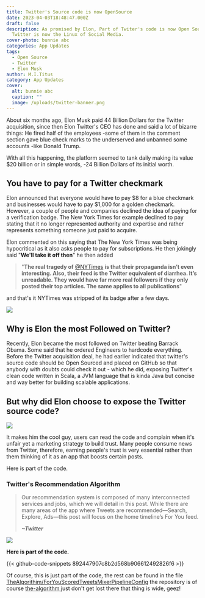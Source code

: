 ```yaml
---
title: Twitter's Source code is now OpenSource
date: 2023-04-03T18:48:47.000Z
draft: false
description: As promised by Elon, Part of Twiter's code is now Open Source.
  Twitter is now the Linux of Social Media.
cover-photo: bunnie abc
categories: App Updates
tags:
  - Open Source
  - Twitter
  - Elon Musk
author: M.I.Titus
category: App Updates
cover:
  alt: bunnie abc
  caption: ""
  image: /uploads/twitter-banner.png
---
```

About six months ago, Elon Musk paid 44 Billion Dollars for the Twitter acquisition, since then Elon Twitter's CEO has done and said a lot of bizarre things: He fired half of the employees -some of them in the comment section gave blue check marks to the underserved and unbanned some accounts -like Donald Trump.

With all this happening, the platform seemed to tank daily making its value $20 billion or in simple words, -24 Billion Dollars of its initial worth.

## You have  to pay for a Twitter checkmark

Elon announced that everyone would have to pay $8 for a blue checkmark and businesses would have to pay $1,000 for a golden checkmark. However, a couple of people and companies declined the idea of paying for a verification badge. The New York Times for example declined to pay stating that it no longer represented authority and expertise and rather represents something someone just paid to acquire.

Elon commented on this saying that The New York Times was being hypocritical as it also asks people to pay for subscriptions. He then jokingly said "**We'll take it off then**" he then added

> "**The real tragedy of** [@NYTimes](https://twitter.com/NYTimes) **is that their propaganda isn’t even interesting. Also, their feed is the Twitter equivalent of diarrhea. It’s unreadable. They would have far more real followers if they only posted their top articles. The same applies to all publications**"

and that's it NYTimes was stripped of its badge after a few days.

![](/uploads/screenshot-from-2023-04-03-23-12-56.png)

## Why is Elon the most Followed on Twitter?

Recently, Elon became the most followed on Twitter beating Barrack Obama. Some said that he ordered Engineers to hardcode everything. Before the Twitter acquisition deal, he had earlier indicated that twitter's source code should be Open Sourced and placed on GitHub so that anybody with doubts could check it out - which he did, exposing Twitter's clean code written in Scala, a JVM language that is kinda Java but concise and way better for building scalable applications.

## But why did Elon choose to expose the Twitter source code?

![](/uploads/screenshot-from-2023-04-03-23-52-26.png)

It makes him the cool guy, users can read the code and complain when it's unfair yet a marketing strategy to build trust. Many people consume news from Twitter, therefore, earning people's trust is very essential rather than them thinking of it as an app that boosts certain posts.

Here is part of the code.

### Twitter's Recommendation Algorithm

> Our recommendation system is composed of many interconnected services and jobs, which we will detail in this post. While there are many areas of the app where Tweets are recommended—Search, Explore, Ads—this post will focus on the home timeline’s For You feed.
>
> **_\~Twitter_**

![](/uploads/open-algorithm-png-img-fullhd-medium.png)

**Here is part of the code.**

{{< github-code-snippets 892447907c8b2d568b906612492826f6 >}}

Of course, this is just part of the code, the rest can be found in the file [TheAlgorithim/ForYouScoredTweetsMixerPipelineConfig](https://github.com/twitter/the-algorithm/blob/main/home-mixer/server/src/main/scala/com/twitter/home_mixer/product/for_you/ForYouScoredTweetsMixerPipelineConfig.scala) the repository is of course [the-algorithm  ](https://github.com/twitter/the-algorithm)just don't get lost there that thing is wide, geez!